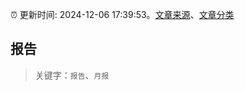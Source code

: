 :alarm_clock: 更新时间: 2024-12-06 17:39:53。[文章来源](/README.md)、[文章分类](/TAGS.md)

## 报告


> 关键字：`报告`、`月报`



